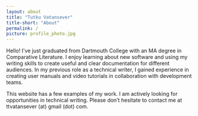 ```yaml
---
layout: about
title: "Tutku Vatansever"
title-short: "About"
permalink: /
picture: profile_photo.jpg
---
```


Hello! I've just graduated from Dartmouth College with an MA degree in Comparative Literature. I enjoy learning about new software and using my writing skills to create useful and clear documentation for different audiences. In my previous role as a technical writer, I gained experience in creating user manuals and video tutorials in collaboration with development teams.

This website has a few examples of my work. I am actively looking for opportunities in technical writing. Please don’t hesitate to contact me at ttvatansever (at) gmail (dot) com.
